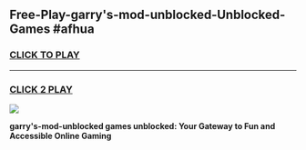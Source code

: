 
## Free-Play-garry's-mod-unblocked-Unblocked-Games #afhua
<h3>
<a href="https://news.freeplayer.one?title=garry's-mod-unblocked&ref=8M">CLICK TO PLAY</a></h3>
<hr>

<h3>
<a href="https://news.freeplayer.one?title=garry's-mod-unblocked&ref=8M">CLICK 2 PLAY</a>
  
</h3>

<a href="https://news.freeplayer.one?title=garry's-mod-unblocked&ref=8M"><img src="https://clearcache.store/games.png"></a>


**garry's-mod-unblocked games unblocked: Your Gateway to Fun and Accessible Online Gaming**
